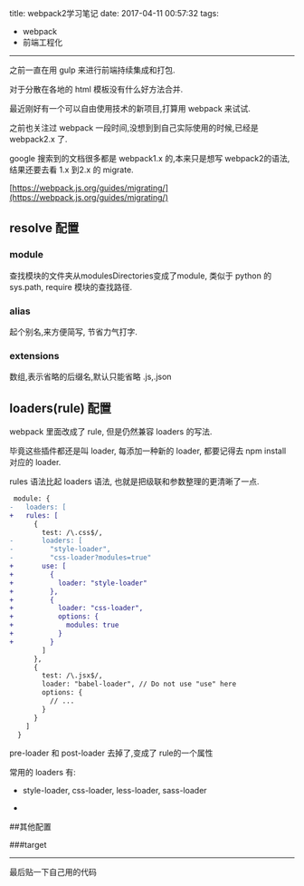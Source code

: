 title: webpack2学习笔记
date: 2017-04-11 00:57:32
tags:
- webpack
- 前端工程化
---

之前一直在用 gulp 来进行前端持续集成和打包.

对于分散在各地的 html 模板没有什么好方法合并.

最近刚好有一个可以自由使用技术的新项目,打算用 webpack 来试试.

<!--more-->

之前也关注过 webpack 一段时间,没想到到自己实际使用的时候,已经是 webpack2.x 了.

google 搜索到的文档很多都是 webpack1.x 的,本来只是想写 webpack2的语法,结果还要去看 1.x 到2.x 的 migrate.

[https://webpack.js.org/guides/migrating/](https://webpack.js.org/guides/migrating/)

## resolve 配置

### module

查找模块的文件夹从modulesDirectories变成了module, 类似于 python 的 sys.path, require 模块的查找路径.

### alias

起个别名,来方便简写, 节省力气打字.

### extensions

数组,表示省略的后缀名,默认只能省略 .js,.json





## loaders(rule) 配置

webpack 里面改成了 rule, 但是仍然兼容 loaders 的写法.

毕竟这些插件都还是叫 loader, 每添加一种新的 loader, 都要记得去 npm install 对应的 loader.

rules 语法比起 loaders 语法, 也就是把级联和参数整理的更清晰了一点.

```diff
 module: {
-   loaders: [
+   rules: [
      {
        test: /\.css$/,
-       loaders: [
-         "style-loader",
-         "css-loader?modules=true"
+       use: [
+         {
+           loader: "style-loader"
+         },
+         {
+           loader: "css-loader",
+           options: {
+             modules: true
+           }
+         }
        ]
      },
      {
        test: /\.jsx$/,
        loader: "babel-loader", // Do not use "use" here
        options: {
          // ...
        }
      }
    ]
  }
```

pre-loader 和 post-loader 去掉了,变成了 rule的一个属性

常用的 loaders 有:

* style-loader, css-loader, less-loader, sass-loader

* 


##其他配置

###target

---

最后贴一下自己用的代码

<script async src="//jsfiddle.net/nekorice/sd0535ux/embed/js/"></script>

